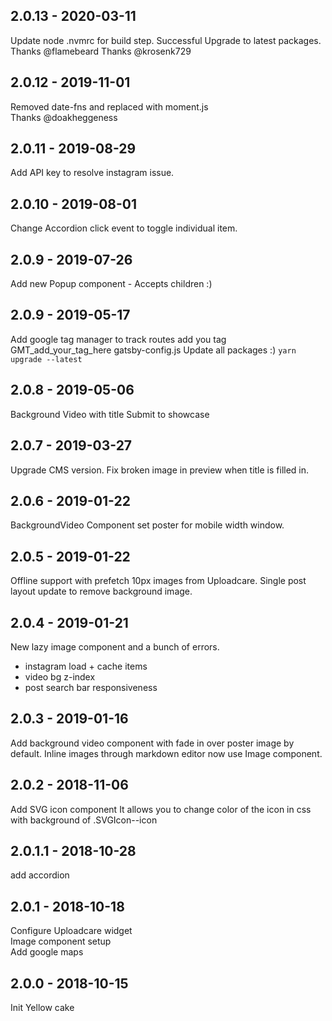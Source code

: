 ## 2.0.13 - 2020-03-11

Update node .nvmrc for build step.
Successful Upgrade to latest packages.
Thanks @flamebeard
Thanks @krosenk729

## 2.0.12 - 2019-11-01

Removed date-fns and replaced with moment.js  
Thanks @doakheggeness

## 2.0.11 - 2019-08-29

Add API key to resolve instagram issue.

## 2.0.10 - 2019-08-01

Change Accordion click event to toggle individual item.

## 2.0.9 - 2019-07-26

Add new Popup component - Accepts children :)

## 2.0.9 - 2019-05-17

Add google tag manager to track routes
add you tag GMT_add_your_tag_here gatsby-config.js
Update all packages :) `yarn upgrade --latest`

## 2.0.8 - 2019-05-06

Background Video with title
Submit to showcase

## 2.0.7 - 2019-03-27

Upgrade CMS version.
Fix broken image in preview when title is filled in.

## 2.0.6 - 2019-01-22

BackgroundVideo Component set poster for mobile width window.

## 2.0.5 - 2019-01-22

Offline support with prefetch 10px images from Uploadcare.
Single post layout update to remove background image.

## 2.0.4 - 2019-01-21

New lazy image component and a bunch of errors.

- instagram load + cache items
- video bg z-index
- post search bar responsiveness

## 2.0.3 - 2019-01-16

Add background video component with fade in over poster image by default.
Inline images through markdown editor now use Image component.

## 2.0.2 - 2018-11-06

Add SVG icon component
It allows you to change color of the icon in css with background of .SVGIcon--icon

## 2.0.1.1 - 2018-10-28

add accordion

## 2.0.1 - 2018-10-18

Configure Uploadcare widget  
Image component setup  
Add google maps

## 2.0.0 - 2018-10-15

Init Yellow cake
